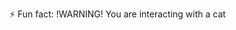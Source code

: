 
  
  ⚡ Fun fact: !WARNING! You are interacting with a cat

<!---
aishi07/aishi07 is a ✨ special ✨ repository because its `README.md` (this file) appears on your GitHub profile.
You can click the Preview link to take a look at your changes.
--->
